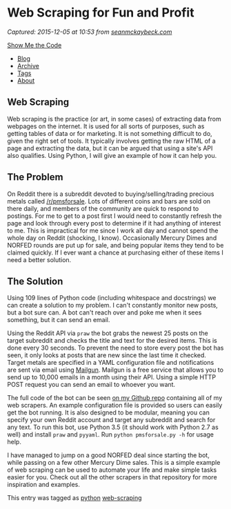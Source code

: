 # Web Scraping for Fun and Profit

_Captured: 2015-12-05 at 10:53 from [seanmckaybeck.com](https://seanmckaybeck.com/web-scraping-for-fun-and-profit.html)_

[Show Me the Code](https://seanmckaybeck.com/index.html)

  * [Blog](https://seanmckaybeck.com/index.html)
  * [Archive](https://seanmckaybeck.com/archives.html)
  * [Tags](https://seanmckaybeck.com/tags.html)
  * [About](https://seanmckaybeck.com/about.html)

## Web Scraping

Web scraping is the practice (or art, in some cases) of extracting data from webpages on the internet. It is used for all sorts of purposes, such as getting tables of data or for marketing. It is not something difficult to do, given the right set of tools. It typically involves getting the raw HTML of a page and extracting the data, but it can be argued that using a site's API also qualifies. Using Python, I will give an example of how it can help you.

## The Problem

On Reddit there is a subreddit devoted to buying/selling/trading precious metals called [/r/pmsforsale](https://www.reddit.com/r/pmsforsale). Lots of different coins and bars are sold on there daily, and members of the community are quick to respond to postings. For me to get to a post first I would need to constantly refresh the page and look through every post to determine if it had anything of interest to me. This is impractical for me since I work all day and cannot spend the whole day on Reddit (shocking, I know). Occasionally Mercury Dimes and NORFED rounds are put up for sale, and being popular items they tend to be claimed quickly. If I ever want a chance at purchasing either of these items I need a better solution.

## The Solution

Using 109 lines of Python code (including whitespace and docstrings) we can create a solution to my problem. I can't constantly monitor new posts, but a bot sure can. A bot can't reach over and poke me when it sees something, but it can send an email.

Using the Reddit API via `praw` the bot grabs the newest 25 posts on the target subreddit and checks the title and text for the desired items. This is done every 30 seconds. To prevent the need to store every post the bot has seen, it only looks at posts that are new since the last time it checked. Target metals are specified in a YAML configuration file and notifications are sent via email using [Mailgun](https://www.mailgun.com/). Mailgun is a free service that allows you to send up to 10,000 emails in a month using their API. Using a simple HTTP POST request you can send an email to whoever you want.

The full code of the bot can be seen [on my Github repo](https://github.com/ThaWeatherman/scrapers/blob/master/reddit/pmsforsale.py) containing all of my web scrapers. An example configuration file is provided so users can easily get the bot running. It is also designed to be modular, meaning you can specify your own Reddit account and target any subreddit and search for any text. To run this bot, use Python 3.5 (it should work with Python 2.7 as well) and install `praw` and `pyyaml`. Run `python pmsforsale.py -h` for usage help.

I have managed to jump on a good NORFED deal since starting the bot, while passing on a few other Mercury Dime sales. This is a simple example of web scraping can be used to automate your life and make simple tasks easier for you. Check out all the other scrapers in that repository for more inspiration and examples.

This entry was tagged as [python](https://seanmckaybeck.com/tag/python.html) [web-scraping](https://seanmckaybeck.com/tag/web-scraping.html)
